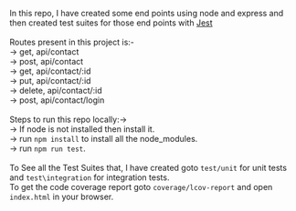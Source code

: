 In this repo, I have created some end points using node and express and then created test suites for those end points with <a href="https://jestjs.io/">Jest</a><br><br>
Routes present in this project is:-<br>
    -> get, api/contact<br>
    -> post, api/contact<br>
    -> get, api/contact/:id<br>
    -> put, api/contact/:id<br>
    -> delete, api/contact/:id<br>
    -> post, api/contact/login<br><br>
Steps to run this repo locally:-><br>
	-> If node is not installed then install it.<br>
	-> run `npm install` to install all the node_modules.<br>
	-> run `npm run test`.<br><br>
To See all the Test Suites that, I have created goto `test/unit` for unit tests and `test\integration` for integration tests.<br> 
To get the code coverage report goto `coverage/lcov-report` and open `index.html` in your browser.<br>